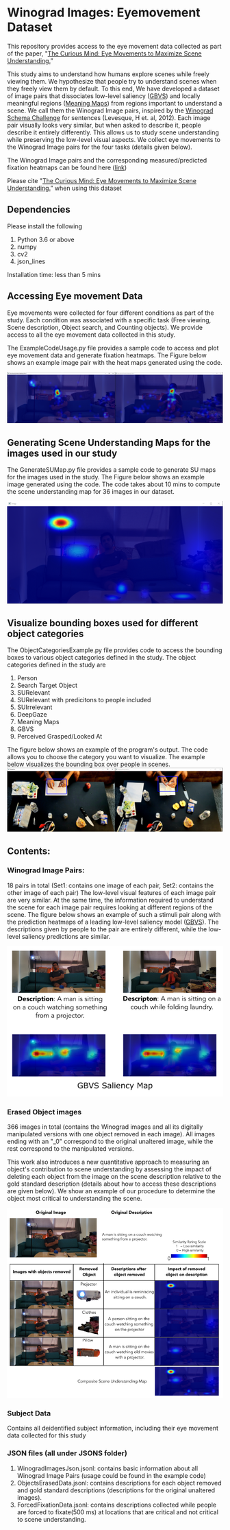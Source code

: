 # Winograd Images: Eyemovement Dataset 
This repository provides access to the eye movement data collected as part of the paper, "[The Curious Mind: Eye Movements to Maximize Scene Understanding.](https://osf.io/preprints/psyarxiv/6c8gf?raw=true)” 

This study aims to understand how humans explore scenes while freely viewing them. We hypothesize that people try to understand scenes when they freely view them by default. To this end, We have developed a dataset of image pairs that dissociates low-level saliency ([GBVS](http://papers.neurips.cc/paper/3095-graph-based-visual-saliency.pdf?raw=true)) and locally meaningful regions ([Meaning Maps](https://jov.arvojournals.org/article.aspx?articleid=2685927?raw=true)) from regions important to understand a scene. We call them the Winograd Image pairs, inspired by the [Winograd Schema Challenge](https://cs.nyu.edu/~davise/papers/WinogradSchemas/WS.html) for sentences (Levesque, H et. al, 2012). Each image pair visually looks very similar, but when asked to describe it, people describe it entirely differently. This allows us to study scene understanding while preserving the low-level visual aspects. We collect eye movements to the Winograd Image pairs for the four tasks (details given below).

The Winograd Image pairs and the corresponding measured/predicted fixation heatmaps can be found here ([link](https://data.mendeley.com/datasets/z6jb259pcd/1))

Please cite "[The Curious Mind: Eye Movements to Maximize Scene Understanding.](https://osf.io/preprints/psyarxiv/6c8gf?raw=true)” when using this dataset

## Dependencies
Please install the following
1. Python 3.6 or above
2. numpy
3. cv2
4. json_lines

Installation time: less than 5 mins

## Accessing Eye movement Data
Eye movements were collected for four different conditions as part of the study. Each condition was associated with a specific task (Free viewing, Scene description, Object search, and Counting objects). We provide access to all the eye movement data collected in this study. 


The ExampleCodeUsage.py file provides a sample code to access and plot eye movement data and generate fixation heatmaps. The Figure below shows an example image pair with the heat maps generated using the code.

![Alt text](/ReadMeFiles/ExampleImagePair.png?raw=true "Optional Title")


## Generating Scene Understanding Maps for the images used in our study
The GenerateSUMap.py file provides a sample code to generate SU maps for the images used in the study. The Figure below shows an example image generated using the code. The code takes about 10 mins to compute the scene understanding map for 36 images in our dataset.

![Alt text](/ReadMeFiles/SUMapExample.png?raw=true "Optional Title")


## Visualize bounding boxes used for different object categories
The ObjectCategoriesExample.py file provides code to access the bounding boxes to various object categories defined in the study. The object categories defined in the study are
1. Person
2. Search Target Object
3. SURelevant
4. SURelevant with predicitons to people included
5. SUIrrelevant
6. DeepGaze
7. Meaning Maps
8. GBVS
9. Perceived Grasped/Looked At

The figure below shows an example of the program's output. The code allows you to choose the category you want to visualize. The example below visualizes the bounding box over people in scenes.
![Alt text](/ReadMeFiles/ExampleBoundingBox.png?raw=true "Optional Title")

## Contents:

### Winograd Image Pairs: 
18 pairs in total (Set1: contains one image of each pair, Set2: contains the other image of each pair)
The low-level visual features of each image pair are very similar. At the same time, the information required to understand the scene for each image pair requires looking at different regions of the scene.  The figure below shows an example of such a stimuli pair along with the prediction heatmaps of a leading low-level saliency model ([GBVS](http://papers.neurips.cc/paper/3095-graph-based-visual-saliency.pdf?raw=true)). The descriptions given by people to the pair are entirely different, while the low-level saliency predictions are similar.

![Alt text](/ReadMeFiles/WinogradExample.png?raw=true "Optional Title")

### Erased Object images
366 images in total (contains the Winograd images and all its digitally manipulated versions with one object removed in each image). All images ending with an "_0" correspond to the original unaltered image, while the rest correspond to the manipulated versions.

This work also introduces a new quantitative approach to measuring an object's contribution to scene understanding by assessing the impact of deleting each object from the image on the scene description relative to the gold standard description (details about how to access these descriptions are given below). We show an example of our procedure to determine the object most critical to understanding the scene.

![Alt text](/ReadMeFiles/ObjectErasureProcedure.png?raw=true "Optional Title")

### Subject Data
Contains all deidentified subject information, including their eye movement data collected for this study

### JSON files (all under JSONS folder)
1. WinogradImagesJson.jsonl: contains basic information about all Winograd Image Pairs (usage could be found in the example code)
2. ObjectsErasedData.jsonl: contains descriptions for each object removed and gold standard descriptions (descriptions for the original unaltered images).
3. ForcedFixationData.jsonl: contains descriptions collected while people are forced to fixate(500 ms) at locations that are critical and not critical to scene understanding. 


